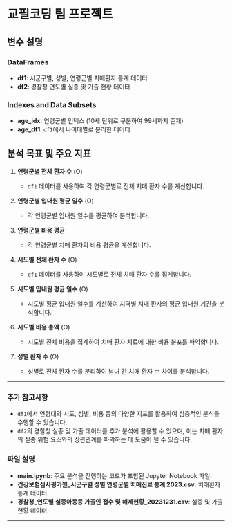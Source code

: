 # 교필코딩 팀 프로젝트

## 변수 설명

### DataFrames
- **df1**: 시군구별, 성별, 연령군별 치매환자 통계 데이터
- **df2**: 경찰청 연도별 실종 및 가출 현황 데이터

### Indexes and Data Subsets
- **age_idx**: 연령군별 인덱스 (10세 단위로 구분하여 99세까지 존재)
- **age_df1**: `df1`에서 나이대별로 분리한 데이터

## 분석 목표 및 주요 지표

1. **연령군별 전체 환자 수** (O)
   - `df1` 데이터를 사용하여 각 연령군별로 전체 치매 환자 수를 계산합니다.

2. **연령군별 입내원 평균 일수** (O)
   - 각 연령군별 입내원 일수를 평균하여 분석합니다.

3. **연령군별 비용 평균**
   - 각 연령군별 치매 환자의 비용 평균을 계산합니다.

4. **시도별 전체 환자 수** (O)
   - `df1` 데이터를 사용하여 시도별로 전체 치매 환자 수를 집계합니다.

5. **시도별 입내원 평균 일수** (O)
   - 시도별 평균 입내원 일수를 계산하여 지역별 치매 환자의 평균 입내원 기간을 분석합니다.

6. **시도별 비용 총액** (O)
   - 시도별 전체 비용을 집계하여 치매 환자 치료에 대한 비용 분포를 파악합니다.

7. **성별 환자 수** (O)
   - 성별로 전체 환자 수를 분리하여 남녀 간 치매 환자 수 차이를 분석합니다.

---

### 추가 참고사항
- `df1`에서 연령대와 시도, 성별, 비용 등의 다양한 지표를 활용하여 심층적인 분석을 수행할 수 있습니다.
- `df2`의 경찰청 실종 및 가출 데이터를 추가 분석에 활용할 수 있으며, 이는 치매 환자의 실종 위험 요소와의 상관관계를 파악하는 데 도움이 될 수 있습니다.

### 파일 설명
- **main.ipynb**: 주요 분석을 진행하는 코드가 포함된 Jupyter Notebook 파일.
- **건강보험심사평가원_시군구별 성별 연령군별 치매진료 통계 2023.csv**: 치매환자 통계 데이터.
- **경찰청_연도별 실종아동등 가출인 접수 및 해제현황_20231231.csv**: 실종 및 가출 현황 데이터.

---






